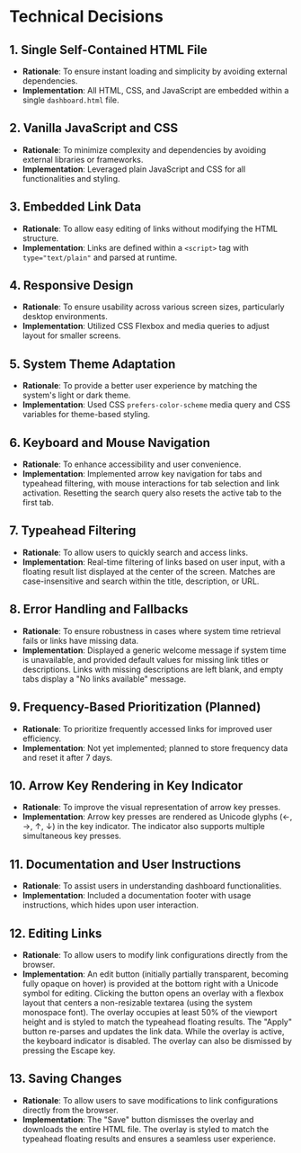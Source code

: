 # Technical Decisions

## 1. Single Self-Contained HTML File
- **Rationale**: To ensure instant loading and simplicity by avoiding external dependencies.
- **Implementation**: All HTML, CSS, and JavaScript are embedded within a single `dashboard.html` file.

## 2. Vanilla JavaScript and CSS
- **Rationale**: To minimize complexity and dependencies by avoiding external libraries or frameworks.
- **Implementation**: Leveraged plain JavaScript and CSS for all functionalities and styling.

## 3. Embedded Link Data
- **Rationale**: To allow easy editing of links without modifying the HTML structure.
- **Implementation**: Links are defined within a `<script>` tag with `type="text/plain"` and parsed at runtime.

## 4. Responsive Design
- **Rationale**: To ensure usability across various screen sizes, particularly desktop environments.
- **Implementation**: Utilized CSS Flexbox and media queries to adjust layout for smaller screens.

## 5. System Theme Adaptation
- **Rationale**: To provide a better user experience by matching the system's light or dark theme.
- **Implementation**: Used CSS `prefers-color-scheme` media query and CSS variables for theme-based styling.

## 6. Keyboard and Mouse Navigation
- **Rationale**: To enhance accessibility and user convenience.
- **Implementation**: Implemented arrow key navigation for tabs and typeahead filtering, with mouse interactions for tab selection and link activation. Resetting the search query also resets the active tab to the first tab.

## 7. Typeahead Filtering
- **Rationale**: To allow users to quickly search and access links.
- **Implementation**: Real-time filtering of links based on user input, with a floating result list displayed at the center of the screen. Matches are case-insensitive and search within the title, description, or URL.

## 8. Error Handling and Fallbacks
- **Rationale**: To ensure robustness in cases where system time retrieval fails or links have missing data.
- **Implementation**: Displayed a generic welcome message if system time is unavailable, and provided default values for missing link titles or descriptions. Links with missing descriptions are left blank, and empty tabs display a "No links available" message.

## 9. Frequency-Based Prioritization (Planned)
- **Rationale**: To prioritize frequently accessed links for improved user efficiency.
- **Implementation**: Not yet implemented; planned to store frequency data and reset it after 7 days.

## 10. Arrow Key Rendering in Key Indicator
- **Rationale**: To improve the visual representation of arrow key presses.
- **Implementation**: Arrow key presses are rendered as Unicode glyphs (←, →, ↑, ↓) in the key indicator. The indicator also supports multiple simultaneous key presses.

## 11. Documentation and User Instructions
- **Rationale**: To assist users in understanding dashboard functionalities.
- **Implementation**: Included a documentation footer with usage instructions, which hides upon user interaction.

## 12. Editing Links
- **Rationale**: To allow users to modify link configurations directly from the browser.
- **Implementation**: An edit button (initially partially transparent, becoming fully opaque on hover) is provided at the bottom right with a Unicode symbol for editing. Clicking the button opens an overlay with a flexbox layout that centers a non-resizable textarea (using the system monospace font). The overlay occupies at least 50% of the viewport height and is styled to match the typeahead floating results. The "Apply" button re-parses and updates the link data. While the overlay is active, the keyboard indicator is disabled. The overlay can also be dismissed by pressing the Escape key.

## 13. Saving Changes
- **Rationale**: To allow users to save modifications to link configurations directly from the browser.
- **Implementation**: The "Save" button dismisses the overlay and downloads the entire HTML file. The overlay is styled to match the typeahead floating results and ensures a seamless user experience.
